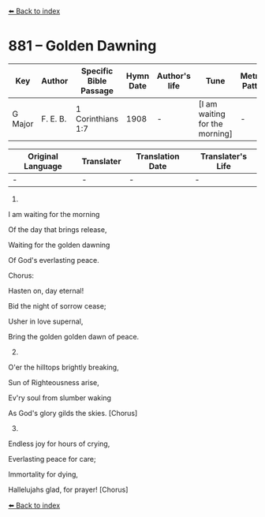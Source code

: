 [⬅️ Back to index](../README.md)

# 881 – Golden Dawning

Key | Author   | Specific Bible Passage     |Hymn Date |Author's life |Tune |Metrical Pattern   |Composer/Source
-- | --------- | ---------------------------|----------|--------------|-----|-------------------|-------------  
G Major |F. E. B. |1 Corinthians 1:7 |1908 |- |[I am waiting for the morning] |- |F. E. Belden

Original Language | Translater | Translation Date   | Translater's Life  
----------------- | --------- | --------------------|-------------     
\- |- |- |-




1.

I am waiting for the morning

Of the day that brings release,

Waiting for the golden dawning

Of God's everlasting peace.



Chorus:

Hasten on, day eternal!

Bid the night of sorrow cease;

Usher in love supernal,

Bring the golden golden dawn of peace.



2.

O'er the hilltops brightly breaking,

Sun of Righteousness arise,

Ev'ry soul from slumber waking

As God's glory gilds the skies.  [Chorus]



3.

Endless joy for hours of crying,

Everlasting peace for care;

Immortality for dying,

Hallelujahs glad, for prayer!  [Chorus]

[⬅️ Back to index](../README.md)
